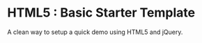 HTML5 : Basic Starter Template
=============================

A clean way to setup a quick demo using HTML5 and jQuery. 